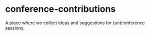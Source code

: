 # conference-contributions
A place where we collect ideas and suggestions for (un)conference sessions.
